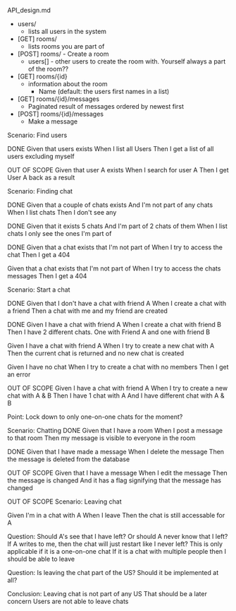 API_design.md

 - users/
   - lists all users in the system
 - [GET] rooms/
   - lists rooms you are part of
 - [POST] rooms/ - Create a room
    - users[] - other users to create the room with. Yourself always a part of the room??
 - [GET] rooms/{id}
    - information about the room
       - Name (default: the users first names in a list)
 - [GET] rooms/{id}/messages
    - Paginated result of messages ordered by newest first
 - [POST] rooms/{id}/messages
    - Make a message



Scenario: Find users

DONE
Given that users exists
When I list all Users
Then I get a list of all users excluding myself

OUT OF SCOPE
Given that user A exists
When I search for user A
Then I get User A back as a result



Scenario: Finding chat

DONE
Given that a couple of chats exists
And I'm not part of any chats
When I list chats
Then I don't see any

DONE
Given that it exists 5 chats
And I'm part of 2 chats of them
When I list chats
I only see the ones I'm part of

DONE
Given that a chat exists that I'm not part of
When I try to access the chat
Then I get a 404

Given that a chat exists that I'm not part of
When I try to access the chats messages
Then I get a 404


Scenario: Start a chat

DONE
Given that I don't have a chat with friend A
When I create a chat with a friend
Then a chat with me and my friend are created

DONE
Given I have a chat with friend A
When I create a chat with friend B
Then I have 2 different chats. One with Friend A and one with friend B

Given I have a chat with friend A
When I try to create a new chat with A
Then the current chat is returned and no new chat is created

Given I have no chat
When I try to create a chat with no members
Then I get an error

OUT OF SCOPE
Given I have a chat with friend A
When I try to create a new chat with A & B
Then I have 1 chat with A
And I have different chat with A & B

Point: Lock down to only one-on-one chats for the moment?






Scenario: Chatting
DONE
Given that I have a room
When I post a message to that room
Then my message is visible to everyone in the room

DONE
Given that I have made a message
When I delete the message
Then the message is deleted from the database

OUT OF SCOPE
Given that I have a message
When I edit the message
Then the message is changed
And it has a flag signifying that the message has changed



OUT OF SCOPE
Scenario: Leaving chat

Given I'm in a chat with A
When I leave
Then the chat is still accessable for A

Question: Should A's see that I have left? 
Or should A never know that I left?
If A writes to me, then the chat will just restart like I never left?
This is only applicable if it is a one-on-one chat
If it is a chat with multiple people then I should be able to leave

Question:
Is leaving the chat part of the US?
Should it be implemented at all?

Conclusion:
Leaving chat is not part of any US
That should be a later concern
Users are not able to leave chats